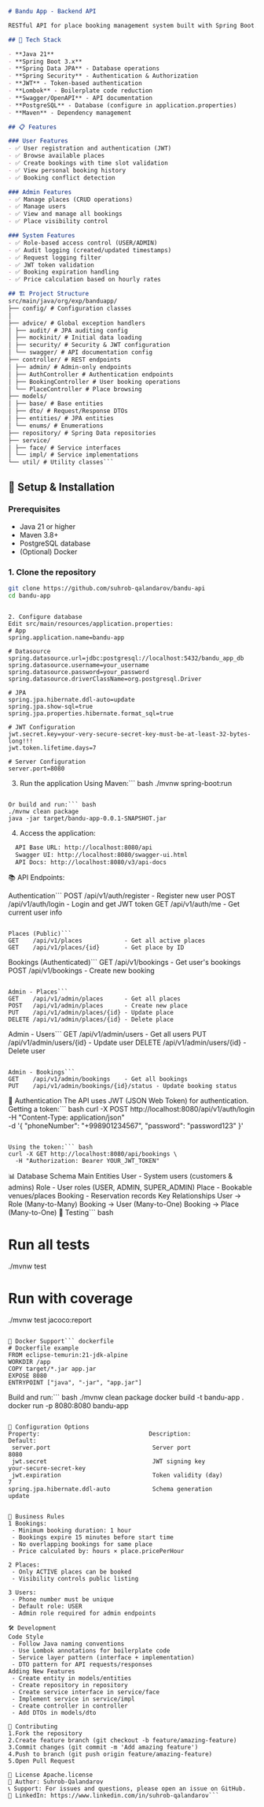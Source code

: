 ``` markdown
# Bandu App - Backend API

RESTful API for place booking management system built with Spring Boot.

## 🚀 Tech Stack

- **Java 21**
- **Spring Boot 3.x**
- **Spring Data JPA** - Database operations
- **Spring Security** - Authentication & Authorization
- **JWT** - Token-based authentication
- **Lombok** - Boilerplate code reduction
- **Swagger/OpenAPI** - API documentation
- **PostgreSQL** - Database (configure in application.properties)
- **Maven** - Dependency management

## 📋 Features

### User Features
- ✅ User registration and authentication (JWT)
- ✅ Browse available places
- ✅ Create bookings with time slot validation
- ✅ View personal booking history
- ✅ Booking conflict detection

### Admin Features
- ✅ Manage places (CRUD operations)
- ✅ Manage users
- ✅ View and manage all bookings
- ✅ Place visibility control

### System Features
- ✅ Role-based access control (USER/ADMIN)
- ✅ Audit logging (created/updated timestamps)
- ✅ Request logging filter
- ✅ JWT token validation
- ✅ Booking expiration handling
- ✅ Price calculation based on hourly rates

```
``` markdown
## 🏗️ Project Structure
src/main/java/org/exp/banduapp/ 
├── config/ # Configuration classes 
│ 
├── advice/ # Global exception handlers 
│ ├── audit/ # JPA auditing config 
│ ├── mockinit/ # Initial data loading 
│ ├── security/ # Security & JWT configuration 
│ └── swagger/ # API documentation config 
├── controller/ # REST endpoints 
│ ├── admin/ # Admin-only endpoints 
│ ├── AuthController # Authentication endpoints 
│ ├── BookingController # User booking operations 
│ └── PlaceController # Place browsing 
├── models/ 
│ ├── base/ # Base entities 
│ ├── dto/ # Request/Response DTOs 
│ ├── entities/ # JPA entities 
│ └── enums/ # Enumerations 
├── repository/ # Spring Data repositories 
├── service/ 
│ ├── face/ # Service interfaces 
│ └── impl/ # Service implementations 
└── util/ # Utility classes``` 
``` 

## 🔧 Setup & Installation

### Prerequisites
- Java 21 or higher
- Maven 3.8+
- PostgreSQL database
- (Optional) Docker

### 1. Clone the repository
```bash
git clone https://github.com/suhrob-qalandarov/bandu-api
cd bandu-app
```
```

2. Configure database
Edit src/main/resources/application.properties:
# App
spring.application.name=bandu-app

# Datasource
spring.datasource.url=jdbc:postgresql://localhost:5432/bandu_app_db
spring.datasource.username=your_username
spring.datasource.password=your_password
spring.datasource.driverClassName=org.postgresql.Driver

# JPA
spring.jpa.hibernate.ddl-auto=update
spring.jpa.show-sql=true
spring.jpa.properties.hibernate.format_sql=true

# JWT Configuration
jwt.secret.key=your-very-secure-secret-key-must-be-at-least-32-bytes-long!!!
jwt.token.lifetime.days=7

# Server Configuration
server.port=8080
```

3. Run the application
Using Maven:``` bash
./mvnw spring-boot:run
```

Or build and run:``` bash
./mvnw clean package
java -jar target/bandu-app-0.0.1-SNAPSHOT.jar
```

4. Access the application:

``` markdown
  API Base URL: http://localhost:8080/api
  Swagger UI: http://localhost:8080/swagger-ui.html
  API Docs: http://localhost:8080/v3/api-docs
```
  
📚 API Endpoints:

Authentication``` 
POST   /api/v1/auth/register     - Register new user
POST   /api/v1/auth/login        - Login and get JWT token
GET    /api/v1/auth/me           - Get current user info
```

Places (Public)``` 
GET    /api/v1/places            - Get all active places
GET    /api/v1/places/{id}       - Get place by ID
```

Bookings (Authenticated)``` 
GET    /api/v1/bookings          - Get user's bookings
POST   /api/v1/bookings          - Create new booking
```

Admin - Places``` 
GET    /api/v1/admin/places      - Get all places
POST   /api/v1/admin/places      - Create new place
PUT    /api/v1/admin/places/{id} - Update place
DELETE /api/v1/admin/places/{id} - Delete place
```

Admin - Users``` 
GET    /api/v1/admin/users       - Get all users
PUT    /api/v1/admin/users/{id}  - Update user
DELETE /api/v1/admin/users/{id}  - Delete user
```

Admin - Bookings``` 
GET    /api/v1/admin/bookings    - Get all bookings
PUT    /api/v1/admin/bookings/{id}/status - Update booking status
```

🔐 Authentication
The API uses JWT (JSON Web Token) for authentication.
Getting a token:``` bash
curl -X POST http://localhost:8080/api/v1/auth/login \
  -H "Content-Type: application/json" \
  -d '{
    "phoneNumber": "+998901234567",
    "password": "password123"
  }'
```

Using the token:``` bash
curl -X GET http://localhost:8080/api/bookings \
  -H "Authorization: Bearer YOUR_JWT_TOKEN"
```

📊 Database Schema
Main Entities
User - System users (customers & admins)
Role - User roles (USER, ADMIN, SUPER_ADMIN)
Place - Bookable venues/places
Booking - Reservation records
Key Relationships
User → Role (Many-to-Many)
Booking → User (Many-to-One)
Booking → Place (Many-to-One)
🧪 Testing``` bash
# Run all tests
./mvnw test

# Run with coverage
./mvnw test jacoco:report
```

🐳 Docker Support``` dockerfile
# Dockerfile example
FROM eclipse-temurin:21-jdk-alpine
WORKDIR /app
COPY target/*.jar app.jar
EXPOSE 8080
ENTRYPOINT ["java", "-jar", "app.jar"]
```

Build and run:``` bash
./mvnw clean package
docker build -t bandu-app .
docker run -p 8080:8080 bandu-app
```

🔧 Configuration Options
Property:                               Description:                  Default:
 server.port                             Server port                   8080
 jwt.secret                              JWT signing key               your-secure-secret-key
 jwt.expiration                          Token validity (day)          7
spring.jpa.hibernate.ddl-auto            Schema generation             update


📝 Business Rules
1 Bookings:
 - Minimum booking duration: 1 hour
 - Bookings expire 15 minutes before start time
 - No overlapping bookings for same place
 - Price calculated by: hours × place.pricePerHour
 
2 Places:
 - Only ACTIVE places can be booked
 - Visibility controls public listing
 
3 Users:
 - Phone number must be unique
 - Default role: USER
 - Admin role required for admin endpoints
 
🛠️ Development
Code Style
 - Follow Java naming conventions
 - Use Lombok annotations for boilerplate code
 - Service layer pattern (interface + implementation)
 - DTO pattern for API requests/responses
Adding New Features
 - Create entity in models/entities
 - Create repository in repository
 - Create service interface in service/face
 - Implement service in service/impl
 - Create controller in controller
 - Add DTOs in models/dto
 
🤝 Contributing
1.Fork the repository
2.Create feature branch (git checkout -b feature/amazing-feature)
3.Commit changes (git commit -m 'Add amazing feature')
4.Push to branch (git push origin feature/amazing-feature)
5.Open Pull Request

📄 License Apache.license
👤 Author: Suhrob-Qalandarov
📞 Support: For issues and questions, please open an issue on GitHub.
👥 LinkedIn: https://www.linkedin.com/in/suhrob-qalandarov``` 
```
